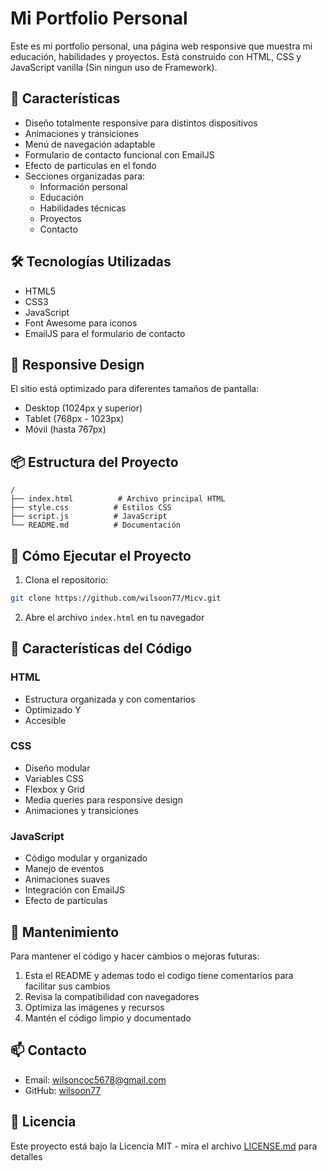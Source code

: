 # Mi Portfolio Personal

Este es mi portfolio personal, una página web responsive que muestra mi educación, habilidades y proyectos. Está construido con HTML, CSS y JavaScript vanilla (Sin ningun uso de Framework).

## 🚀 Características

- Diseño totalmente responsive para distintos dispositivos
- Animaciones y transiciones
- Menú de navegación adaptable
- Formulario de contacto funcional con EmailJS
- Efecto de partículas en el fondo
- Secciones organizadas para:
  - Información personal
  - Educación
  - Habilidades técnicas
  - Proyectos
  - Contacto

## 🛠️ Tecnologías Utilizadas

- HTML5
- CSS3 
- JavaScript
- Font Awesome para iconos
- EmailJS para el formulario de contacto

## 📱 Responsive Design

El sitio está optimizado para diferentes tamaños de pantalla:
- Desktop (1024px y superior)
- Tablet (768px - 1023px)
- Móvil (hasta 767px)



## 📦 Estructura del Proyecto

```
/
├── index.html          # Archivo principal HTML
├── style.css          # Estilos CSS
├── script.js          # JavaScript
└── README.md          # Documentación
```

## 🚀 Cómo Ejecutar el Proyecto

1. Clona el repositorio:
```bash
git clone https://github.com/wilsoon77/Micv.git
```

2. Abre el archivo `index.html` en tu navegador

## 📝 Características del Código

### HTML
- Estructura organizada y con comentarios
- Optimizado Y
- Accesible

### CSS
- Diseño modular
- Variables CSS
- Flexbox y Grid
- Media queries para responsive design
- Animaciones y transiciones

### JavaScript
- Código modular y organizado
- Manejo de eventos
- Animaciones suaves
- Integración con EmailJS
- Efecto de partículas

## 🔧 Mantenimiento

Para mantener el código y hacer cambios o mejoras futuras:

1. Esta el README y ademas todo el codigo tiene comentarios para facilitar sus cambios
2. Revisa la compatibilidad con navegadores
3. Optimiza las imágenes y recursos
4. Mantén el código limpio y documentado

## 📫 Contacto

- Email: wilsoncoc5678@gmail.com
- GitHub: [wilsoon77](https://github.com/wilsoon77)

## 📄 Licencia

Este proyecto está bajo la Licencia MIT - mira el archivo [LICENSE.md](LICENSE.md) para detalles
